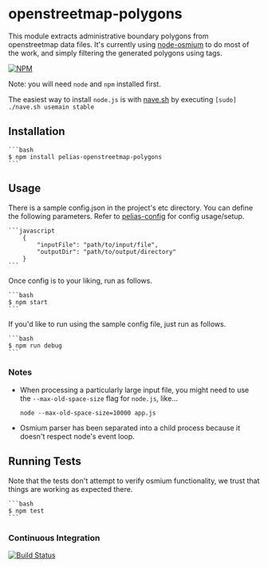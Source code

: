 # openstreetmap-polygons

This module extracts administrative boundary polygons from openstreetmap data files.
It's currently using [node-osmium](https://github.com/osmcode/node-osmium) to do most of the work, and simply filtering
the generated polygons using tags.

[![NPM](https://nodei.co/npm/pelias-openstreetmap-polygons.png)](https://nodei.co/npm/pelias-openstreetmap-polygons/)

Note: you will need `node` and `npm` installed first.

The easiest way to install `node.js` is with [nave.sh](https://github.com/isaacs/nave) by executing `[sudo] ./nave.sh usemain stable`


## Installation

    ```bash
    $ npm install pelias-openstreetmap-polygons
    ```

## Usage

There is a sample config.json in the project's etc directory. You can define the following parameters.
Refer to [pelias-config](https://github.com/pelias/config) for config usage/setup.

    ```javascript
        {
            "inputFile": "path/to/input/file",
            "outputDir": "path/to/output/directory"
        }
    ```

Once config is to your liking, run as follows.

    ```bash
    $ npm start
    ```

If you'd like to run using the sample config file, just run as follows.

    ```bash
    $ npm run debug
    ```

### Notes
 * When processing a particularly large input file, you might need to use the `--max-old-space-size` flag for `node.js`, like...

    `node --max-old-space-size=10000 app.js`


 * Osmium parser has been separated into a child process because it doesn't respect node's event loop.

## Running Tests

Note that the tests don't attempt to verify osmium functionality, we trust that things are working as expected there.

    ```bash
    $ npm test
    ```


### Continuous Integration

[![Build Status](https://travis-ci.org/pelias/openstreetmap-polygons.svg?branch=master)](https://travis-ci.org/pelias/openstreetmap-polygons)

